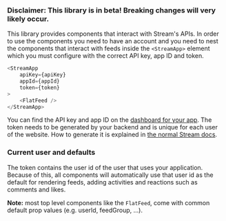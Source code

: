### Disclaimer: This library is in beta! Breaking changes will very likely occur.
This library provides components that interact with Stream's APIs.
In order to use the components you need to have an account and you need to nest
the components that interact with feeds inside the `<StreamApp>` element which
you must configure with the correct API key, app ID and token.

```js static
<StreamApp
    apiKey={apiKey}
    appId={appId}
    token={token}
>
    <FlatFeed />
</StreamApp>
```

You can find the API key and app ID on the
[dashboard for your app](https://getstream.io/dashboard).
The token needs to be generated by your backend and is unique for each user of
the website.
How to generate it is explained in
[the normal Stream docs](https://getstream.io/docs/#frontend_setup).

### Current user and defaults

The token contains the user id of the user that uses your application. Because
of this, all components will automatically use that user id as the default for
rendering feeds, adding activities and reactions such as comments and likes.

**Note:** most top level components like the `FlatFeed`, come with common
default prop values (e.g. userId, feedGroup, ...).
